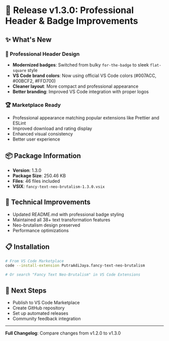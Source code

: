# 🚀 Release v1.3.0: Professional Header & Badge Improvements

## ✨ What's New

### 🎨 Professional Header Design
- **Modernized badges**: Switched from bulky `for-the-badge` to sleek `flat-square` style
- **VS Code brand colors**: Now using official VS Code colors (#007ACC, #00BCF2, #FFD700)
- **Cleaner layout**: More compact and professional appearance
- **Better branding**: Improved VS Code integration with proper logos

### 🏆 Marketplace Ready
- Professional appearance matching popular extensions like Prettier and ESLint
- Improved download and rating display
- Enhanced visual consistency
- Better user experience

## 📦 Package Information
- **Version**: 1.3.0
- **Package Size**: 250.46 KB
- **Files**: 46 files included
- **VSIX**: `fancy-text-neo-brutalism-1.3.0.vsix`

## 🔧 Technical Improvements
- Updated README.md with professional badge styling
- Maintained all 38+ text transformation features
- Neo-brutalism design preserved
- Performance optimizations

## 📋 Installation
```bash
# From VS Code Marketplace
code --install-extension PutraAdiJaya.fancy-text-neo-brutalism

# Or search "Fancy Text Neo-Brutalism" in VS Code Extensions
```

## 🎯 Next Steps
- Publish to VS Code Marketplace
- Create GitHub repository
- Set up automated releases
- Community feedback integration

---

**Full Changelog**: Compare changes from v1.2.0 to v1.3.0